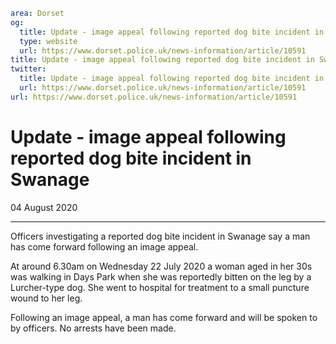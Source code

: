 ```yaml
area: Dorset
og:
  title: Update - image appeal following reported dog bite incident in Swanage
  type: website
  url: https://www.dorset.police.uk/news-information/article/10591
title: Update - image appeal following reported dog bite incident in Swanage |
twitter:
  title: Update - image appeal following reported dog bite incident in Swanage
  url: https://www.dorset.police.uk/news-information/article/10591
url: https://www.dorset.police.uk/news-information/article/10591
```

# Update - image appeal following reported dog bite incident in Swanage

04 August 2020

* * *

Officers investigating a reported dog bite incident in Swanage say a man has come forward following an image appeal.

At around 6.30am on Wednesday 22 July 2020 a woman aged in her 30s was walking in Days Park when she was reportedly bitten on the leg by a Lurcher-type dog. She went to hospital for treatment to a small puncture wound to her leg.

Following an image appeal, a man has come forward and will be spoken to by officers. No arrests have been made.

